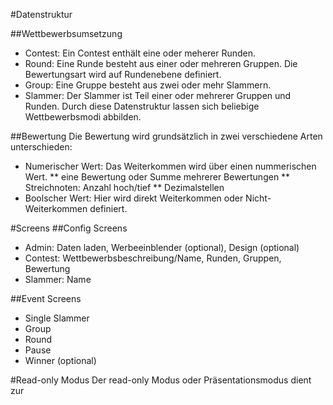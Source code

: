 #Datenstruktur

##Wettbewerbsumsetzung
* Contest: Ein Contest enthält eine oder meherer Runden.
* Round: Eine Runde besteht aus einer oder mehreren Gruppen. Die Bewertungsart wird auf Rundenebene definiert.
* Group: Eine Gruppe besteht aus zwei oder mehr Slammern.
* Slammer: Der Slammer ist Teil einer oder mehrerer Gruppen und Runden.
Durch diese Datenstruktur lassen sich beliebige Wettbewerbsmodi abbilden.

##Bewertung
Die Bewertung wird grundsätzlich in zwei verschiedene Arten unterschieden:
* Numerischer Wert: Das Weiterkommen wird über einen nummerischen Wert.
** eine Bewertung oder Summe mehrerer Bewertungen
** Streichnoten: Anzahl hoch/tief
** Dezimalstellen
* Boolscher Wert: Hier wird direkt Weiterkommen oder Nicht-Weiterkommen definiert.


#Screens
##Config Screens
* Admin: Daten laden, Werbeeinblender (optional), Design (optional)
* Contest: Wettbewerbsbeschreibung/Name, Runden, Gruppen, Bewertung
* Slammer: Name

##Event Screens
* Single Slammer
* Group
* Round
* Pause
* Winner (optional)


#Read-only Modus
Der read-only Modus oder Präsentationsmodus dient zur 
